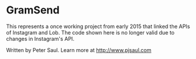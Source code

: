 # GramSend

This represents a once working project from early 2015 that linked the APIs of Instagram and Lob. The code shown here is no longer valid due to changes in Instagram's API.

Written by Peter Saul. Learn more at http://www.pjsaul.com